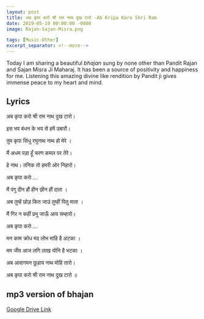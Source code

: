 ```yaml
---
layout: post
title: अब कृपा करो श्री राम नाथ दुख टारो -Ab Kripa Karo Shri Ram
date: 2019-05-19 00:00:00 -0000
image: Rajan-Sajan-Misra.png

tags: [Music-Other]
excerpt_separator: <!--more-->
---
```


Today I am sharing a beautiful *bhajan* sung by none other than Pandit Rajan and Sajan Misra Ji Maharaj. It has been a source of positivity <!--more-->
and happiness for me. Listening this amazing divine like rendition by Pandit ji gives immense peace to my heart and mind.



## Lyrics

अब कृपा करो श्री राम नाथ दुख टारो।

इस भव बंधन के भय से हमें उबारौ। 



तुम कृपा सिंधु रघुनाथ नाथ हो मेरे ।

मैं अधम पड़ा हूँ चरण कमल पर तेरे।

हे नाथ। तनिक तो हमरी ओर निहारो।

अब कृपा करो ...



मैं पंगु दीन हौं हीन छीन हौं दाता ।

अब तुम्हें छोड़ कित जाउं तुम्हीं पितु माता ।

मैं गिर न कहीं प्रभु जाऊँ आय सम्हारो।

अब कृपा करो ...



मन काम क्रोध मद लोभ मांहि है अटका ।

मम जीव आज लगि लाख योनि है भटका ।

अब आवागमन छुड़ाय नाथ मोहि तारो।

अब कृपा करो श्री राम नाथ दुख टारो ॥


## mp3 version of bhajan

[Google Drive Link][Google Drive Link]

[Google Drive Link]: https://drive.google.com/open?id=1Movvw9wX8odXRLX73Jl_Sw9gY2WKeYR3
